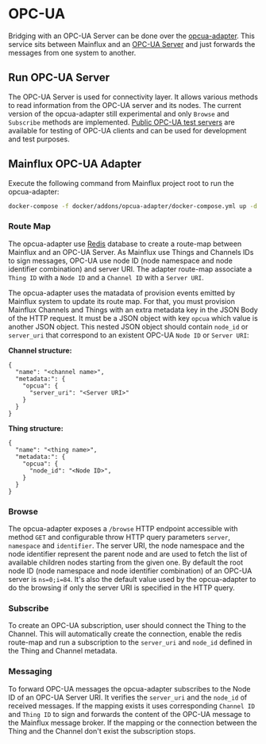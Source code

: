 # OPC-UA

Bridging with an OPC-UA Server can be done over the [opcua-adapter](https://github.com/mainflux/mainflux/tree/master/opcua). This service sits between Mainflux and an [OPC-UA Server](https://en.wikipedia.org/wiki/OPC_Unified_Architecture) and just forwards the messages from one system to another.

## Run OPC-UA Server

The OPC-UA Server is used for connectivity layer. It allows various methods to read information from the OPC-UA server and its nodes. The current version of the opcua-adapter still experimental and only `Browse` and `Subscribe` methods are implemented.
[Public OPC-UA test servers](https://github.com/node-opcua/node-opcua/wiki/publicly-available-OPC-UA-Servers-and-Clients) are available for testing of OPC-UA clients and can be used for development and test purposes.

## Mainflux OPC-UA Adapter

Execute the following command from Mainflux project root to run the opcua-adapter:

```bash
docker-compose -f docker/addons/opcua-adapter/docker-compose.yml up -d
```

### Route Map

The opcua-adapter use [Redis](https://redis.io/) database to create a route-map between Mainflux and an OPC-UA Server. As Mainflux use Things and Channels IDs to sign messages, OPC-UA use node ID (node namespace and node identifier combination) and server URI. The adapter route-map associate a `Thing ID` with a `Node ID` and a `Channel ID` with a `Server URI`.

The opcua-adapter uses the matadata of provision events emitted by Mainflux system to update its route map. For that, you must provision Mainflux Channels and Things with an extra metadata key in the JSON Body of the HTTP request. It must be a JSON object with key `opcua` which value is another JSON object. This nested JSON object should contain `node_id` or `server_uri` that correspond to an existent OPC-UA `Node ID` or `Server URI`:

**Channel structure:**

```
{
  "name": "<channel name>",
  "metadata:": {
    "opcua": {
      "server_uri": "<Server URI>"
    }
  }
}
```

**Thing structure:**

```
{
  "name": "<thing name>",
  "metadata:": {
    "opcua": {
      "node_id": "<Node ID>",
    }
  }
}
```

### Browse

The opcua-adapter exposes a `/browse` HTTP endpoint accessible with method `GET` and configurable throw HTTP query parameters `server`, `namespace` and `identifier`. The server URI, the node namespace and the node identifier represent the parent node and are used to fetch the list of available children nodes starting from the given one. By default the root node ID (node namespace and node identifier combination) of an OPC-UA server is `ns=0;i=84`. It's also the default value used by the opcua-adapter to do the browsing if only the server URI is specified in the HTTP query.

### Subscribe

To create an OPC-UA subscription, user should connect the Thing to the Channel. This will automatically create the connection, enable the redis route-map and run a subscription to the `server_uri` and `node_id` defined in the Thing and Channel metadata.

### Messaging

To forward OPC-UA messages the opcua-adapter subscribes to the Node ID of an OPC-UA Server URI. It verifies the `server_uri` and the `node_id` of received messages. If the mapping exists it uses corresponding `Channel ID` and `Thing ID` to sign and forwards the content of the OPC-UA message to the Mainflux message broker. If the mapping or the connection between the Thing and the Channel don't exist the subscription stops.
